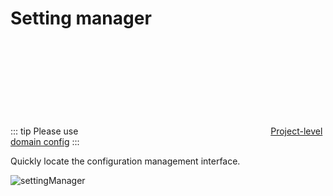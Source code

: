 # Setting manager

::: tip
Please use <svg class="icon svg-icon" aria-hidden="true"><use xlink:href="#icon-domainConfig"></use></svg> [Project-level domain config](./projectLevelDomainConfig.md)
:::

Quickly locate the configuration management interface.


![settingManager](/img/settingManager_en.png)
